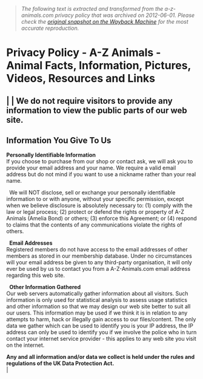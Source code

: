 > *The following text is extracted and transformed from the a-z-animals.com privacy policy that was archived on 2012-06-01. Please check the [original snapshot on the Wayback Machine](https://web.archive.org/web/20120601041136id_/http%3A//www.a-z-animals.com/privacy) for the most accurate reproduction.*

# Privacy Policy - A-Z Animals - Animal Facts, Information, Pictures, Videos, Resources and Links

|  |  We do not require visitors to provide any information to view the public parts of our web site.   
---  
  
## Information You Give To Us

**Personally Identifiable Information**  
If you choose to purchase from our shop or contact ask, we will ask you to provide your email address and your name. We require a valid email address but do not mind if you want to use a nickname rather than your real name. 

  We will NOT disclose, sell or exchange your personally identifiable information to or with anyone, without your specific permission, except when we believe disclosure is absolutely necessary to: (1) comply with the law or legal process; (2) protect or defend the rights or property of A-Z Animals (Amelia Bond) or others; (3) enforce this Agreement; or (4) respond to claims that the contents of any communications violate the rights of others. 

  **Email Addresses**  
Registered members do not have access to the email addresses of other members as stored in our membership database. Under no circumstances will your email address be given to any third-party organisation, it will only ever be used by us to contact you from a A-Z-Animals.com email address regarding this web site. 

  **Other Information Gathered**  
Our web servers automatically gather information about all visitors. Such information is only used for statistical analysis to assess usage statistics and other information so that we may design our web site better to suit all our users. This information may be used if we think it is in relation to any attempts to harm, hack or illegally gain access to our files/content. The only data we gather which can be used to identify you is your IP address, the IP address can only be used to identify you if we involve the police who in turn contact your internet service provider - this applies to any web site you visit on the internet.   
  
**Any and all information and/or data we collect is held under the rules and regulations of the UK Data Protection Act.**  
| 
